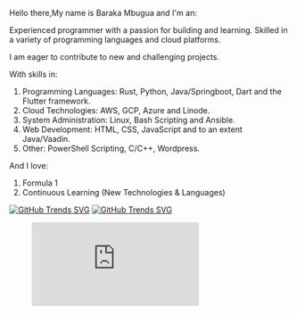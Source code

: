 Hello there,My name is Baraka Mbugua and I'm an:

Experienced programmer with a passion for building and learning. Skilled in a variety of programming languages and cloud platforms. 

I am eager to contribute to new and challenging projects.

With skills in:

1. Programming Languages: Rust, Python, Java/Springboot, Dart and the Flutter framework.
2. Cloud Technologies: AWS, GCP, Azure and Linode.
3. System Administration: Linux, Bash Scripting and Ansible.
4. Web Development: HTML, CSS, JavaScript and to an extent Java/Vaadin.
5. Other: PowerShell Scripting, C/C++, Wordpress.

And I love:

1. Formula 1
2. Continuous Learning (New Technologies & Languages)

[![GitHub Trends SVG](https://api.githubtrends.io/user/svg/eiidoubleyuwes/repos?time_range=one_year&theme=classic)](https://githubtrends.io)  [![GitHub Trends SVG](https://api.githubtrends.io/user/svg/eiidoubleyuwes/langs?time_range=one_year&compact=True&theme=classic)](https://githubtrends.io)

<figure><embed src="https://wakatime.com/share/@018c5e2f-5508-45e8-a08b-ca039be9381f/94890531-f727-42ac-8c46-3e96bdf02c40.svg"></embed></figure>

                    
              

